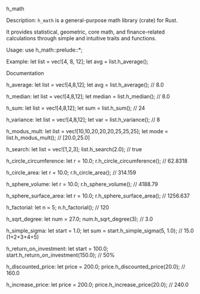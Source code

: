 h_math

Description:
`h_math` is a general-purpose math library (crate) for Rust.

It provides statistical, geometric, core math, and finance-related calculations
through simple and intuitive traits and functions.

Usage:
use h_math::prelude::*;

Example:
let list = vec![4, 8, 12];
let avg = list.h_average();

Documentation

h_average:
    let list = vec![4,8,12];
    let avg = list.h_average(); // 8.0

h_median:
    let list = vec![4,8,12];
    let median = list.h_median(); // 8.0

h_sum:
    let list = vec![4,8,12];
    let sum = list.h_sum(); // 24

h_variance:
    let list = vec![4,8,12];
    let var = list.h_variance(); // 8

h_modus_mult:
    let list = vec![10,10,20,20,20,25,25,25];
    let mode = list.h_modus_mult(); // [20.0,25.0]

h_search:
    let list = vec![1,2,3];
    list.h_search(2.0); // true

h_circle_circumference:
    let r = 10.0;
    r.h_circle_circumference(); // 62.8318

h_circle_area:
    let r = 10.0;
    r.h_circle_area(); // 314.159

h_sphere_volume:
    let r = 10.0;
    r.h_sphere_volume(); // 4188.79

h_sphere_surface_area:
    let r = 10.0;
    r.h_sphere_surface_area(); // 1256.637

h_factorial:
    let n = 5;
    n.h_factorial(); // 120

h_sqrt_degree:
    let num = 27.0;
    num.h_sqrt_degree(3); // 3.0

h_simple_sigma:
    let start = 1.0;
    let sum = start.h_simple_sigma(5, 1.0); // 15.0 (1+2+3+4+5)

h_return_on_investment:
    let start = 100.0;
    start.h_return_on_investment(150.0); // 50%

h_discounted_price:
    let price = 200.0;
    price.h_discounted_price(20.0); // 160.0

h_increase_price:
    let price = 200.0;
    price.h_increase_price(20.0); // 240.0













